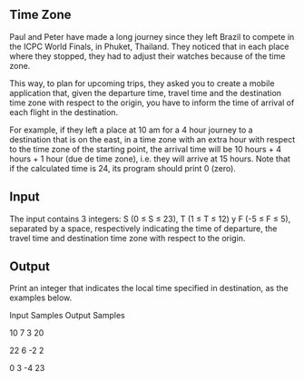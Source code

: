 Time Zone
---------

Paul and Peter have made a long journey since they left Brazil to compete in the ICPC World Finals, in Phuket, Thailand. They noticed that in each place where they stopped, they had to adjust their watches because of the time zone.

This way, to plan for upcoming trips, they asked you to create a mobile application that, given the departure time, travel time and the destination time zone with respect to the origin, you have to inform the time of arrival of each flight in the destination.

For example, if they left a place at 10 am for a 4 hour journey to a destination that is on the east, in a time zone with an extra hour with respect to the time zone of the starting point, the arrival time will be 10 hours + 4 hours + 1 hour (due de time zone), i.e. they will arrive at 15 hours. Note that if the calculated time is 24, its program should print 0 (zero).

Input
-----

The input contains 3 integers: S (0 ≤ S ≤ 23), T (1 ≤ T ≤ 12) y F (-5 ≤ F ≤ 5), separated by a space, respectively indicating the time of departure, the travel time and destination time zone with respect to the origin.

Output
------

Print an integer that indicates the local time specified in destination, as the examples below.

Input Samples	Output Samples

10 7 3
20

22 6 -2
2

0 3 -4
23
